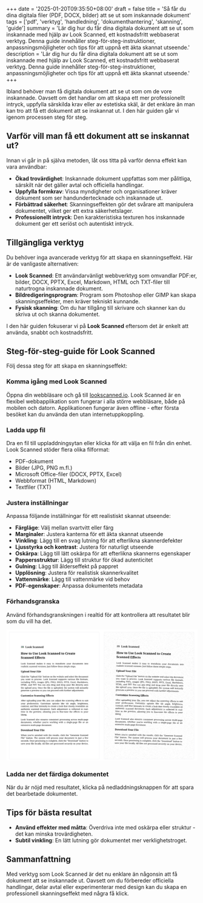 +++
date = '2025-01-20T09:35:50+08:00'
draft = false
title = 'Så får du dina digitala filer (PDF, DOCX, bilder) att se ut som inskannade dokument'
tags = ['pdf', 'verktyg', 'handledning', 'dokumenthantering', 'skanning', 'guide']
summary = 'Lär dig hur du får dina digitala dokument att se ut som inskannade med hjälp av Look Scanned, ett kostnadsfritt webbaserat verktyg. Denna guide innehåller steg-för-steg-instruktioner, anpassningsmöjligheter och tips för att uppnå ett äkta skannat utseende.'
description = 'Lär dig hur du får dina digitala dokument att se ut som inskannade med hjälp av Look Scanned, ett kostnadsfritt webbaserat verktyg. Denna guide innehåller steg-för-steg-instruktioner, anpassningsmöjligheter och tips för att uppnå ett äkta skannat utseende.'
+++

Ibland behöver man få digitala dokument att se ut som om de vore inskannade. Oavsett om det handlar om att skapa ett mer professionellt intryck, uppfylla särskilda krav eller av estetiska skäl, är det enklare än man kan tro att få ett dokument att se inskannat ut. I den här guiden går vi igenom processen steg för steg.

## Varför vill man få ett dokument att se inskannat ut?

Innan vi går in på själva metoden, låt oss titta på varför denna effekt kan vara användbar:

- **Ökad trovärdighet**: Inskannade dokument uppfattas som mer pålitliga, särskilt när det gäller avtal och officiella handlingar.
- **Uppfylla formkrav**: Vissa myndigheter och organisationer kräver dokument som ser handundertecknade och inskannade ut.
- **Förbättrad säkerhet**: Skanningseffekten gör det svårare att manipulera dokumentet, vilket ger ett extra säkerhetslager.
- **Professionellt intryck**: Den karakteristiska texturen hos inskannade dokument ger ett seriöst och autentiskt intryck.

## Tillgängliga verktyg

Du behöver inga avancerade verktyg för att skapa en skanningseffekt. Här är de vanligaste alternativen:

- **Look Scanned**: Ett användarvänligt webbverktyg som omvandlar PDF:er, bilder, DOCX, PPTX, Excel, Markdown, HTML och TXT-filer till naturtrogna inskannade dokument.
- **Bildredigeringsprogram**: Program som Photoshop eller GIMP kan skapa skanningseffekter, men kräver tekniskt kunnande.
- **Fysisk skanning**: Om du har tillgång till skrivare och skanner kan du skriva ut och skanna dokumentet.

I den här guiden fokuserar vi på **Look Scanned** eftersom det är enkelt att använda, snabbt och kostnadsfritt.

## Steg-för-steg-guide för Look Scanned

Följ dessa steg för att skapa en skanningseffekt:

### Komma igång med Look Scanned

Öppna din webbläsare och gå till [lookscanned.io](https://lookscanned.io). Look Scanned är en flexibel webbapplikation som fungerar i alla större webbläsare, både på mobilen och datorn. Applikationen fungerar även offline - efter första besöket kan du använda den utan internetuppkoppling.

### Ladda upp fil

Dra en fil till uppladdningsytan eller klicka för att välja en fil från din enhet. Look Scanned stöder flera olika filformat:

- PDF-dokument
- Bilder (JPG, PNG m.fl.)
- Microsoft Office-filer (DOCX, PPTX, Excel)
- Webbformat (HTML, Markdown)
- Textfiler (TXT)

### Justera inställningar

Anpassa följande inställningar för ett realistiskt skannat utseende:

- **Färgläge**: Välj mellan svartvitt eller färg
- **Marginaler**: Justera kanterna för ett äkta skannat utseende
- **Vinkling**: Lägg till en svag lutning för att efterlikna skannerdefekter
- **Ljusstyrka och kontrast**: Justera för naturligt utseende
- **Oskärpa**: Lägg till lätt oskärpa för att efterlikna skannerns egenskaper
- **Pappersstruktur**: Lägg till struktur för ökad autenticitet
- **Gulning**: Lägg till ålderseffekt på pappret
- **Upplösning**: Justera för realistisk skannerkvalitet
- **Vattenmärke**: Lägg till vattenmärke vid behov
- **PDF-egenskaper**: Anpassa dokumentets metadata

### Förhandsgranska

Använd förhandsgranskningen i realtid för att kontrollera att resultatet blir som du vill ha det.

![Look Scanned förhandsgranskning](./look-scanned-preview.webp)

### Ladda ner det färdiga dokumentet

När du är nöjd med resultatet, klicka på nedladdningsknappen för att spara det bearbetade dokumentet.

## Tips för bästa resultat

- **Använd effekter med måtta**: Överdriva inte med oskärpa eller struktur - det kan minska trovärdigheten.
- **Subtil vinkling**: En lätt lutning gör dokumentet mer verklighetstroget.

## Sammanfattning

Med verktyg som Look Scanned är det nu enklare än någonsin att få dokument att se inskannade ut. Oavsett om du förbereder officiella handlingar, delar avtal eller experimenterar med design kan du skapa en professionell skanningseffekt med några få klick.
